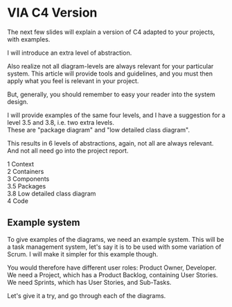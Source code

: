 ﻿# VIA C4 Version

The next few slides will explain a version of C4 adapted to your projects, with examples.

I will introduce an extra level of abstraction.

Also realize not all diagram-levels are always relevant for your particular system. 
This article will provide tools and guidelines, and you must then apply what you feel is relevant in your project.

But, generally, you should remember to easy your reader into the system design.

I will provide examples of the same four levels, and I have a suggestion for a level 3.5 and 3.8, i.e. two extra levels.\
These are "package diagram" and "low detailed class diagram".

This results in 6 levels of abstractions, again, not all are always relevant. And not all need go into the project report.

1 Context\
2 Containers\
3 Components\
3.5 Packages\
3.8 Low detailed class diagram\
4 Code

## Example system

To give examples of the diagrams, we need an example system. This will be a task management system, let's say it is to be used with some variation of Scrum. I will make it simpler for this example though.

You would therefore have different user roles: Product Owner, Developer.\
We need a Project, which has a Product Backlog, containing User Stories.\
We need Sprints, which has User Stories, and Sub-Tasks.

Let's give it a try, and go through each of the diagrams.